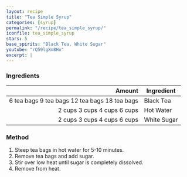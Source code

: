 ```yaml
---
layout: recipe
title: "Tea Simple Syrup"
categories: [syrup]
permalink: "/recipe/tea_simple_syrup/"
iconfile: tea_simple_syrup
stars: 5
base_spirits: "Black Tea, White Sugar"
youtube: "rQ59lgXm8Ho"
excerpt: |
---
```


### Ingredients

|     Amount | Ingredient  |
| ---------: | ----------- |
| <span class="onex active">6 tea bags </span> <span class="onehalfx">9 tea bags </span> <span class="twox">12 tea bags </span> <span class="threex">18 tea bags </span>| Black Tea   |
|     <span class="onex active">2 cups </span> <span class="onehalfx">3 cups </span> <span class="twox">4 cups </span> <span class="threex">6 cups </span>| Hot Water   |
|     <span class="onex active">2 cups </span> <span class="onehalfx">3 cups </span> <span class="twox">4 cups </span> <span class="threex">6 cups </span>| White Sugar |

### Method

1. Steep tea bags in hot water for 5-10 minutes.
2. Remove tea bags and add sugar.
3. Stir over low heat until sugar is completely dissolved.
4. Remove from heat.

    
<script type="application/ld+json">
{
  "@context": "https://schema.org",
  "@type": "Recipe",
  "author": {
    "@type": "Person",
    "name": "{{ page.author }}"
    },
  "image": "{%- for page in page.categories limit: 1 %}{% assign cat = site.data.categories | where: "slug", page | first %}{{ site.url }}{{ site.baseurl}}/assets/images/category_{{cat.slug}}.svg{% endfor -%}",
  "description": "{{ page.excerpt | strip_html | replace: '"', "'" }}",
  "recipeIngredient": [
  "6 tea bags Black Tea",
  "2 cups Hot Water",
  "2 cups White Sugar"
    ],
  "name": "{{ page.title }}",
  "recipeInstructions": [

    ],
  "recipeYield": "1 cocktail",
  "recipeCategory": "cocktail",
  {% if page.stars and site.data.ratings[page.iconfile].ratings -%}"aggregateRating": {
   "@type": "AggregateRating",
   "ratingValue": "{%- include stars_metadata.html %}",
   "bestRating": "5",
   "reviewCount": "2"},{%- endif %}
  "recipeCuisine": "global",
  "prepTime": "PT20M",
  "cookTime": "PT15S",
  "keywords": "{{ page.title }}, cocktail, {{ page.eras }}, {%- include category_metadata.html -%}, {%- include spirits_metadata.html -%}"
}
</script>

    